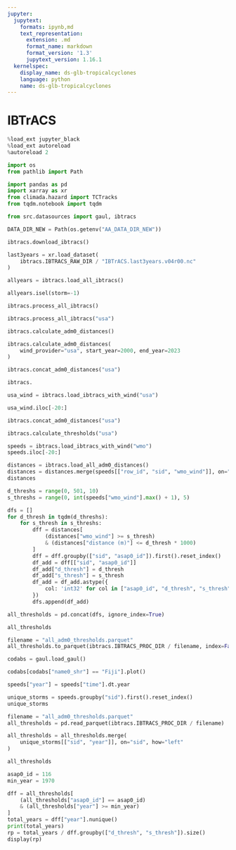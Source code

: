 ```yaml
---
jupyter:
  jupytext:
    formats: ipynb,md
    text_representation:
      extension: .md
      format_name: markdown
      format_version: '1.3'
      jupytext_version: 1.16.1
  kernelspec:
    display_name: ds-glb-tropicalcyclones
    language: python
    name: ds-glb-tropicalcyclones
---
```


# IBTrACS

```python
%load_ext jupyter_black
%load_ext autoreload
%autoreload 2
```

```python
import os
from pathlib import Path

import pandas as pd
import xarray as xr
from climada.hazard import TCTracks
from tqdm.notebook import tqdm

from src.datasources import gaul, ibtracs
```

```python
DATA_DIR_NEW = Path(os.getenv("AA_DATA_DIR_NEW"))
```

```python
ibtracs.download_ibtracs()
```

```python
last3years = xr.load_dataset(
    ibtracs.IBTRACS_RAW_DIR / "IBTrACS.last3years.v04r00.nc"
)
```

```python
allyears = ibtracs.load_all_ibtracs()
```

```python
allyears.isel(storm=-1)
```

```python
ibtracs.process_all_ibtracs()
```

```python
ibtracs.process_all_ibtracs("usa")
```

```python
ibtracs.calculate_adm0_distances()
```

```python
ibtracs.calculate_adm0_distances(
    wind_provider="usa", start_year=2000, end_year=2023
)
```

```python
ibtracs.concat_adm0_distances("usa")
```

```python
ibtracs.
```

```python
usa_wind = ibtracs.load_ibtracs_with_wind("usa")
```

```python
usa_wind.iloc[-20:]
```

```python
ibtracs.concat_adm0_distances("usa")
```

```python
ibtracs.calculate_thresholds("usa")
```

```python
speeds = ibtracs.load_ibtracs_with_wind("wmo")
speeds.iloc[-20:]
```

```python
distances = ibtracs.load_all_adm0_distances()
distances = distances.merge(speeds[["row_id", "sid", "wmo_wind"]], on="row_id")
distances
```

```python
d_threshs = range(0, 501, 10)
s_threshs = range(0, int(speeds["wmo_wind"].max() + 1), 5)

dfs = []
for d_thresh in tqdm(d_threshs):
    for s_thresh in s_threshs:
        dff = distances[
            (distances["wmo_wind"] >= s_thresh)
            & (distances["distance (m)"] <= d_thresh * 1000)
        ]
        dff = dff.groupby(["sid", "asap0_id"]).first().reset_index()
        df_add = dff[["sid", "asap0_id"]]
        df_add["d_thresh"] = d_thresh
        df_add["s_thresh"] = s_thresh
        df_add = df_add.astype({
            col: 'int32' for col in ["asap0_id", "d_thresh", "s_thresh"]
        })
        dfs.append(df_add)
```

```python
all_thresholds = pd.concat(dfs, ignore_index=True)
```

```python
all_thresholds
```

```python
filename = "all_adm0_thresholds.parquet"
all_thresholds.to_parquet(ibtracs.IBTRACS_PROC_DIR / filename, index=False)
```

```python
codabs = gaul.load_gaul()
```

```python
codabs[codabs["name0_shr"] == "Fiji"].plot()
```

```python
speeds["year"] = speeds["time"].dt.year
```

```python
unique_storms = speeds.groupby("sid").first().reset_index()
unique_storms
```

```python
filename = "all_adm0_thresholds.parquet"
all_thresholds = pd.read_parquet(ibtracs.IBTRACS_PROC_DIR / filename)
```

```python
all_thresholds = all_thresholds.merge(
    unique_storms[["sid", "year"]], on="sid", how="left"
)
```

```python
all_thresholds
```

```python
asap0_id = 116
min_year = 1970

dff = all_thresholds[
    (all_thresholds["asap0_id"] == asap0_id)
    & (all_thresholds["year"] >= min_year)
]
total_years = dff["year"].nunique()
print(total_years)
rp = total_years / dff.groupby(["d_thresh", "s_thresh"]).size()
display(rp)
```

```python

```
